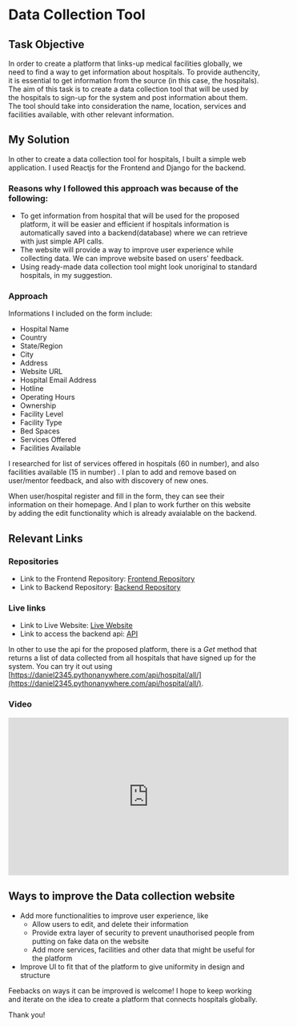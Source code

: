# Data Collection Tool

## Task Objective

In order to create a platform that links-up medical facilities globally, we need to find a way to get information about hospitals. To provide authencity, it is essential to get information from the source (in this case, the hospitals).
The aim of this task is to create a data collection tool that will be used by the hospitals to sign-up for the system and post information about them. The tool should take into consideration the name, location, services and facilities available, with other relevant information.

## My Solution

In other to create a data collection tool for hospitals, I built a simple web application. I used Reactjs for the Frontend and Django for the backend.

### Reasons why I followed this approach was because of the following:

- To get information from hospital that will be used for the proposed platform, it will be easier and efficient if hospitals information is automatically saved into a backend(database) where we can retrieve with just simple API calls.
- The website will provide a way to improve user experience while collecting data. We can improve website based on users' feedback.
- Using ready-made data collection tool might look unoriginal to standard hospitals, in my suggestion.

### Approach

Informations I included on the form include:

- Hospital Name
- Country
- State/Region
- City
- Address
- Website URL
- Hospital Email Address
- Hotline
- Operating Hours
- Ownership
- Facility Level
- Facility Type
- Bed Spaces
- Services Offered
- Facilities Available

I researched for list of services offered in hospitals (60 in number), and also facilities available (15 in number) . I plan to add and remove based on user/mentor feedback, and also with discovery of new ones.

When user/hospital register and fill in the form, they can see their information on their homepage. And I plan to work further on this website by adding the edit functionality which is already avaialable on the backend.

## Relevant Links

### Repositories

- Link to the Frontend Repository: [Frontend Repository](https://github.com/psalmuelle/Mboalab-Task_Frotend)
- Link to Backend Repository: [Backend Repository](https://github.com/psalmuelle/Mboalab-Task_Django)

### Live links

- Link to Live Website: [Live Website](https://mboalab-task.onrender.com/)
- Link to access the backend api: [API](https://daniel2345.pythonanywhere.com/api/)

In other to use the api for the proposed platform, there is a _Get_ method that returns a list of data collected from all hospitals that have signed up for the system. You can try it out using [https://daniel2345.pythonanywhere.com/api/hospital/all/](https://daniel2345.pythonanywhere.com/api/hospital/all/).

### Video

<iframe width="560" height="315" src="https://www.youtube.com/embed/6HUbKCOzguU" title="YouTube video player" frameborder="0" allow="accelerometer; autoplay; clipboard-write; encrypted-media; gyroscope; picture-in-picture; web-share" allowfullscreen></iframe>

## Ways to improve the Data collection website

- Add more functionalities to improve user experience, like
  - Allow users to edit, and delete their information
  - Provide extra layer of security to prevent unauthorised people from putting on fake data on the website
  - Add more services, facilities and other data that might be useful for the platform
- Improve UI to fit that of the platform to give uniformity in design and structure

Feebacks on ways it can be improved is welcome! I hope to keep working and iterate on the idea to create a platform that connects hospitals globally.

Thank you!

